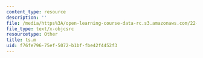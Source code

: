 ```yaml
---
content_type: resource
description: ''
file: /media/https%3A/open-learning-course-data-rc.s3.amazonaws.com/22-312-engineering-of-nuclear-reactors-fall-2015/f76fe79675ef5072b1bffbe42f4452f3_ts.m
file_type: text/x-objcsrc
resourcetype: Other
title: ts.m
uid: f76fe796-75ef-5072-b1bf-fbe42f4452f3
---
```

